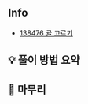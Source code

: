 ## Info
- [138476 귤 고르기](https://school.programmers.co.kr/learn/courses/30/lessons/138476)

## 💡 풀이 방법 요약

## 🙂 마무리

